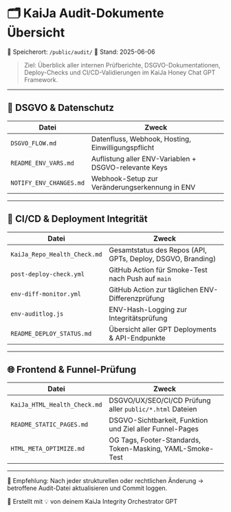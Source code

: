 # 🗂️ KaiJa Audit-Dokumente Übersicht

📁 Speicherort: `/public/audit/`
📅 Stand: 2025-06-06

> Ziel: Überblick aller internen Prüfberichte, DSGVO-Dokumentationen, Deploy-Checks und CI/CD-Validierungen im KaiJa Honey Chat GPT Framework.

---

## 🔐 DSGVO & Datenschutz

| Datei                   | Zweck                                                 |
| ----------------------- | ----------------------------------------------------- |
| `DSGVO_FLOW.md`         | Datenfluss, Webhook, Hosting, Einwilligungspflicht    |
| `README_ENV_VARS.md`    | Auflistung aller ENV-Variablen + DSGVO-relevante Keys |
| `NOTIFY_ENV_CHANGES.md` | Webhook-Setup zur Veränderungserkennung in ENV        |

---

## 🚀 CI/CD & Deployment Integrität

| Datei                        | Zweck                                                       |
| ---------------------------- | ----------------------------------------------------------- |
| `KaiJa_Repo_Health_Check.md` | Gesamtstatus des Repos (API, GPTs, Deploy, DSGVO, Branding) |
| `post-deploy-check.yml`      | GitHub Action für Smoke-Test nach Push auf `main`           |
| `env-diff-monitor.yml`       | GitHub Action zur täglichen ENV-Differenzprüfung            |
| `env-auditlog.js`            | ENV-Hash-Logging zur Integritätsprüfung                     |
| `README_DEPLOY_STATUS.md`    | Übersicht aller GPT Deployments & API-Endpunkte             |

---

## 🌐 Frontend & Funnel-Prüfung

| Datei                        | Zweck                                                     |
| ---------------------------- | --------------------------------------------------------- |
| `KaiJa_HTML_Health_Check.md` | DSGVO/UX/SEO/CI/CD Prüfung aller `public/*.html` Dateien  |
| `README_STATIC_PAGES.md`     | DSGVO-Sichtbarkeit, Funktion und Ziel aller Funnel-Pages  |
| `HTML_META_OPTIMIZE.md`      | OG Tags, Footer-Standards, Token-Masking, YAML-Smoke-Test |

---

📌 Empfehlung: Nach jeder strukturellen oder rechtlichen Änderung → betroffene Audit-Datei aktualisieren und Commit loggen.

🧠 Erstellt mit 💡 von deinem KaiJa Integrity Orchestrator GPT
